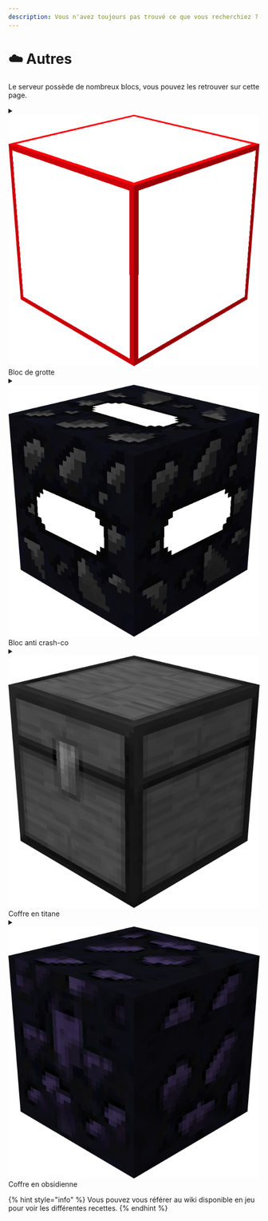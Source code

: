 ```yaml
---
description: Vous n'avez toujours pas trouvé ce que vous recherchiez ?
---
```


# ☁️ Autres

Le serveur possède de nombreux blocs, vous pouvez les retrouver sur cette page.



<details>

<summary><img src="../../.gitbook/assets/cave.png" alt="" data-size="line"> Bloc de grotte</summary>

Le bloc de grotte permet de voir à travers les autres blocs, ce qui est pratique pour explorer ou repérer des bases cachées.

\
Ajustez ces deux paramètres pour mieux voir à travers les murs :

* Cliquez sur `Options`.
* Cliquez sur `Video Settings`.
* Cliquez sur `Other`.
* Désactivez `Propagation lumineuse`, et `Optimisations des tronçons`.

</details>

<details>

<summary><img src="../../.gitbook/assets/anticrashco.png" alt="" data-size="line"> Bloc anti crash-co</summary>

Ce dispositif vous protège d'un bug connu, le `crash connexion`, et peut être détruit avec de la TNT.

</details>

<details>

<summary><img src="../../.gitbook/assets/titanechest.png" alt="" data-size="line"> Coffre en titane</summary>

Le coffre en titane offre une capacité équivalente à celle d'un double coffre, mais peut être détruit par la TNT.

</details>

<details>

<summary><img src="../../.gitbook/assets/obsidianchest.png" alt="" data-size="line"> Coffre en obsidienne</summary>

Le coffre en obsidienne fonctionne comme un coffre simple, mais il est résistant à la TNT. Cependant, il peut toujours être pillé via l'interface de piratage.

</details>



{% hint style="info" %}
Vous pouvez vous référer au wiki disponible en jeu pour voir les différentes recettes.
{% endhint %}
